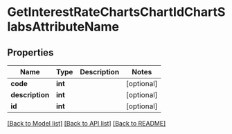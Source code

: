 # GetInterestRateChartsChartIdChartSlabsAttributeName

## Properties
Name | Type | Description | Notes
------------ | ------------- | ------------- | -------------
**code** | **int** |  | [optional] 
**description** | **int** |  | [optional] 
**id** | **int** |  | [optional] 

[[Back to Model list]](../README.md#documentation-for-models) [[Back to API list]](../README.md#documentation-for-api-endpoints) [[Back to README]](../README.md)

